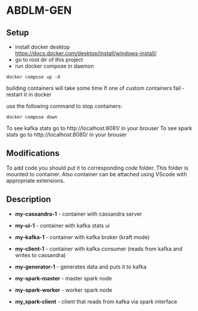 # ABDLM-GEN
## Setup
- install docker desktop https://docs.docker.com/desktop/install/windows-install/
- go to root dir of this project
- run docker compose in daemon
```
docker compose up -d
```
building containers will take some time
If one of custom containers fail - restart it in docker

use the following command to stop containers:
```
docker compose down
```

To see kafka stats go to http://localhost:8081/ in your brouser
To see spark stats go to http://localhost:8080/ in your brouser
## Modifications

To add code you should put it to corresponding _code_ folder. This folder is
mounted to container. Also container can be attached using VScode with
appropriate extensions.

## Description

- __my-cassandra-1__ - container with cassandra server

- __my-ui-1__ - container with kafka stats ui

- __my-kafka-1__ - container with kafka broker (kraft mode)

- __my-client-1__ - container with kafka consumer (reads from kafka and writes to cassandra)

- __my-generator-1__ - generates data and puts it to kafka

- __my-spark-master__ - master spark node

- __my-spark-worker__ - worker spark node

- __my_spark-client__ - client that reads from kafka via spark interface




